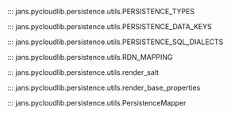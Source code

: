 ::: jans.pycloudlib.persistence.utils.PERSISTENCE_TYPES

::: jans.pycloudlib.persistence.utils.PERSISTENCE_DATA_KEYS

::: jans.pycloudlib.persistence.utils.PERSISTENCE_SQL_DIALECTS

::: jans.pycloudlib.persistence.utils.RDN_MAPPING

::: jans.pycloudlib.persistence.utils.render_salt

::: jans.pycloudlib.persistence.utils.render_base_properties

::: jans.pycloudlib.persistence.utils.PersistenceMapper
